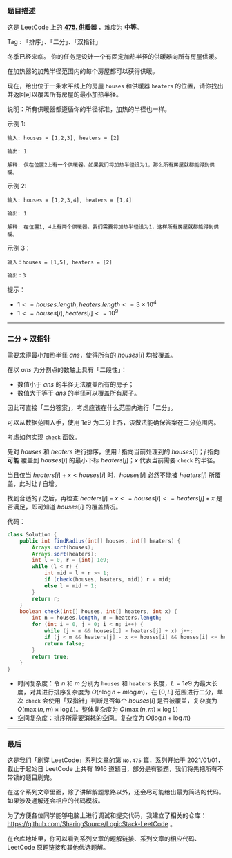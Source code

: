 ### 题目描述

这是 LeetCode 上的 **[475. 供暖器](https://leetcode-cn.com/problems/heaters/solution/gong-shui-san-xie-er-fen-shuang-zhi-zhen-mys4/)** ，难度为 **中等**。

Tag : 「排序」、「二分」、「双指针」



冬季已经来临。 你的任务是设计一个有固定加热半径的供暖器向所有房屋供暖。

在加热器的加热半径范围内的每个房屋都可以获得供暖。

现在，给出位于一条水平线上的房屋 `houses` 和供暖器 `heaters` 的位置，请你找出并返回可以覆盖所有房屋的最小加热半径。

说明：所有供暖器都遵循你的半径标准，加热的半径也一样。

示例 1:
```
输入: houses = [1,2,3], heaters = [2]

输出: 1

解释: 仅在位置2上有一个供暖器。如果我们将加热半径设为1，那么所有房屋就都能得到供暖。
```
示例 2:
```
输入: houses = [1,2,3,4], heaters = [1,4]

输出: 1

解释: 在位置1, 4上有两个供暖器。我们需要将加热半径设为1，这样所有房屋就都能得到供暖。
```
示例 3：
```
输入：houses = [1,5], heaters = [2]

输出：3
```

提示：
* $1 <= houses.length, heaters.length <= 3 \times 10^4$
* $1 <= houses[i], heaters[i] <= 10^9$

---

### 二分 + 双指针

需要求得最小加热半径 $ans$，使得所有的 $houses[i]$ 均被覆盖。

在以 $ans$ 为分割点的数轴上具有「二段性」：

* 数值小于 $ans$ 的半径无法覆盖所有的房子；
* 数值大于等于 $ans$ 的半径可以覆盖所有房子。

因此可直接「二分答案」，考虑应该在什么范围内进行「二分」。

可以从数据范围入手，使用 $1e9$ 为二分上界，该做法能确保答案在二分范围内。

考虑如何实现 `check` 函数。

先对 $houses$ 和 $heaters$ 进行排序，使用 $i$ 指向当前处理到的 $houses[i]$；$j$ 指向 **可能** 覆盖到 $houses[i]$ 的最小下标 $heaters[j]$；$x$ 代表当前需要 `check` 的半径。

当且仅当 $heaters[j] + x < houses[i]$ 时，$houses[i]$ 必然不能被 $heaters[j]$ 所覆盖，此时让 $j$ 自增。

找到合适的 $j$ 之后，再检查 $heaters[j] - x <= houses[i] <= heaters[j] + x$ 是否满足，即可知道 $houses[i]$ 的覆盖情况。

代码：
```java
class Solution {
    public int findRadius(int[] houses, int[] heaters) {
        Arrays.sort(houses);
        Arrays.sort(heaters);
        int l = 0, r = (int) 1e9;
        while (l < r) {
            int mid = l + r >> 1;
            if (check(houses, heaters, mid)) r = mid;
            else l = mid + 1;
        }
        return r;
    }
    boolean check(int[] houses, int[] heaters, int x) {
        int n = houses.length, m = heaters.length;
        for (int i = 0, j = 0; i < n; i++) {
            while (j < m && houses[i] > heaters[j] + x) j++;
            if (j < m && heaters[j] - x <= houses[i] && houses[i] <= heaters[j] + x) continue;
            return false;
        }
        return true;
    }
}
```
* 时间复杂度：令 $n$ 和 $m$ 分别为 `houses` 和 `heaters` 长度，$L = 1e9$ 为最大长度，对其进行排序复杂度为 $O(n\log{n} + m\log{m})$，在 $[0, L]$ 范围进行二分，单次 `check` 会使用「双指针」判断是否每个 $houses[i]$ 是否被覆盖，复杂度为 $O(\max(n, m) \times \log{L})$。整体复杂度为 $O(\max(n, m) \times \log{L})$
* 空间复杂度：排序所需要消耗的空间。复杂度为 $O(\log{n} + \log{m})$

---

### 最后

这是我们「刷穿 LeetCode」系列文章的第 `No.475` 篇，系列开始于 2021/01/01，截止于起始日 LeetCode 上共有 1916 道题目，部分是有锁题，我们将先把所有不带锁的题目刷完。

在这个系列文章里面，除了讲解解题思路以外，还会尽可能给出最为简洁的代码。如果涉及通解还会相应的代码模板。

为了方便各位同学能够电脑上进行调试和提交代码，我建立了相关的仓库：https://github.com/SharingSource/LogicStack-LeetCode 。

在仓库地址里，你可以看到系列文章的题解链接、系列文章的相应代码、LeetCode 原题链接和其他优选题解。

